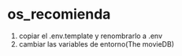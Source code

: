 # os_recomienda

1. copiar el .env.template y renombrarlo a .env
2. cambiar las variables de entorno(The movieDB)
